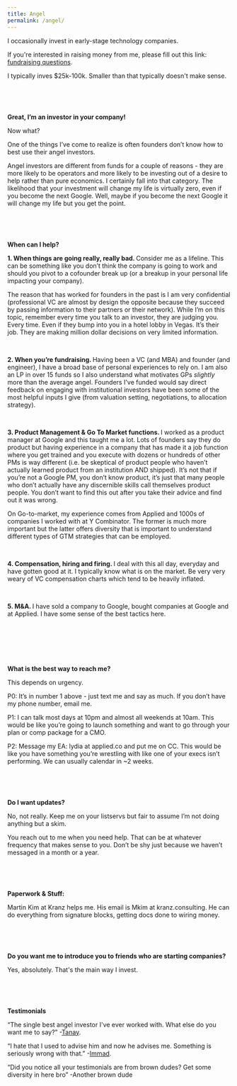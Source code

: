 ```yaml
---
title: Angel
permalink: /angel/
---
```


I occasionally invest in early-stage technology companies.

If you're interested in raising money from me, please fill out this link: <a href="https://forms.gle/ecRYNX9XdBMo76W87" target="_blank">fundraising questions</a>. 

I typically inves $25k-100k. Smaller than that typically doesn't make sense. 

<p>&nbsp;</p>
<p>&nbsp;</p>



<strong>Great, I’m an investor in your company!</strong>



Now what?

One of the things I’ve come to realize is often founders don’t know how to best use their angel investors. 

Angel investors are different from funds for a couple of reasons - they are more likely to be operators and more likely to be investing out of a desire to help rather than pure economics. I certainly fall into that category. The likelihood that your investment will change my life is virtually zero, even if you become the next Google. Well, maybe if you become the next Google it will change my life but you get the point.

<p>&nbsp;</p>
<p>&nbsp;</p>


<strong>When can I help? </strong>

<strong> 1. When things are going really, really bad. </strong> Consider me as a lifeline. This can be something like you don’t think the company is going to work and should you pivot to a cofounder break up (or a breakup in your personal life impacting your company). 

The reason that has worked for founders in the past is I am very confidential (professional VC are almost by design the opposite because they succeed by passing information to their partners or their network). While I’m on this topic, remember every time you talk to an investor, they are judging you. Every time. Even if they bump into you in a hotel lobby in Vegas. It’s their job. They are making million dollar decisions on very limited information.

<p>&nbsp;</p>

<strong> 2. When you’re fundraising. </strong> Having been a VC (and MBA) and founder (and engineer), I have a broad base of personal experiences to rely on. I am also an LP in over 15 funds so I also understand what motivates GPs _slightly_ more than the average angel. Founders I've funded would say direct feedback on engaging with institutional investors have been some of the most helpful inputs I give (from valuation setting, negotiations, to allocation strategy).

<p>&nbsp;</p>
<strong>3. Product Management & Go To Market functions. </strong> I worked as a product manager at Google and this taught me a lot. Lots of founders say they do product but having experience in a company that has made it a job function where you get trained and you execute with dozens or hundreds of other PMs is way different (i.e. be skeptical of product people who haven’t actually learned product from an institution AND shipped). It’s not that if you’re not a Google PM, you don’t know product, it’s just that many people who don’t actually have any discernible skills call themselves product people. You don’t want to find this out after you take their advice and find out it was wrong.

On Go-to-market, my experience comes from Applied and 1000s of companies I worked with at Y Combinator. The former is much more important but the latter offers diversity that is important to understand different types of GTM strategies that can be employed.

<p>&nbsp;</p>
<strong> 4. Compensation, hiring and firing. </strong> I deal with this all day, everyday and have gotten good at it. I typically know what is on the market. Be very very weary of VC compensation charts which tend to be heavily inflated. 

<p>&nbsp;</p>
<strong> 5. M&A. </strong> I have sold a company to Google, bought companies at Google and at Applied. I have some sense of the best tactics here. 

<p>&nbsp;</p>
<p>&nbsp;</p>
<p>&nbsp;</p>


<strong> What is the best way to reach me? </strong>

This depends on urgency. 

P0: It’s in number 1 above - just text me and say as much. If you don’t have my phone number, email me. 

P1: I can talk most days at 10pm and almost all weekends at 10am. This would be like you’re going to launch something and want to go through your plan or comp package for a CMO. 

P2: Message my EA: lydia at applied.co and put me on CC. This would be like you have something you’re wrestling with like one of your execs isn’t performing. We can usually calendar in ~2 weeks.


<p>&nbsp;</p>
<p>&nbsp;</p>

<strong> Do I want updates? </strong>

No, not really. Keep me on your listservs but fair to assume I’m not doing anything but a skim. 

You reach out to me when you need help. That can be at whatever frequency that makes sense to you. Don’t be shy just because we haven’t messaged in a month or a year. 


<p>&nbsp;</p>
<p>&nbsp;</p>

<strong> Paperwork & Stuff: </strong>

Martin Kim at Kranz helps me. His email is Mkim at kranz.consulting. He can do everything from signature blocks, getting docs done to wiring money. 

<p>&nbsp;</p>
<p>&nbsp;</p>

<strong> Do you want me to introduce you to friends who are starting companies? </strong>

Yes, absolutely. That's the main way I invest. 

<p>&nbsp;</p>
<p>&nbsp;</p>

<strong> Testimonials </strong>

“The single best angel investor I've ever worked with. What else do you want me to say?” -<a href="https://www.athelas.com/announcements" target="_blank">Tanay</a>. 

“I hate that I used to advise him and now he advises me. Something is seriously wrong with that.” -<a href="https://mercury.com/blog/company-news/series-b" target="_blank">Immad</a>. 

“Did you notice all your testimonials are from brown dudes? Get some diversity in here bro” -Another brown dude











<!--

Yes this is a custom site, not some squarespace template.

Since you're looking.....
 
!!!!!!!!!! BONUS !!!!!!!!!!

What you should read:

Most of the things on the internet are not great. Not that they are all wrong, just a few things that are wrong can really damage you. Here are some exceptions to that rule:

<a href="https://pmarchive.com/">Guide to startups (Marc Andreessen)</a>.
<a href="http://paulgraham.com/startupmistakes.html">18 mistakes that kills startups (Paul Graham)</a>.
<a href="https://nav.al/rich">How to get rich (Naval Ravikant)</a>.


-->


